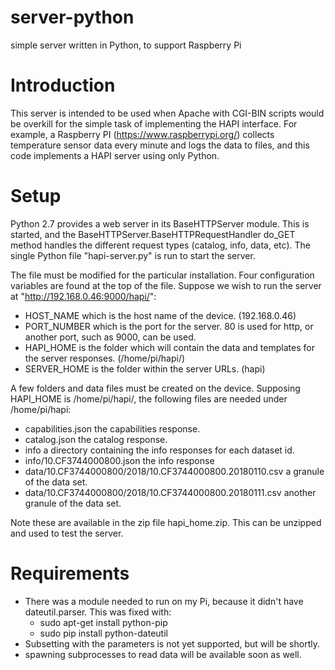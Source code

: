 # server-python
simple server written in Python, to support Raspberry Pi

# Introduction 
This server is intended to be used when Apache with CGI-BIN scripts would be overkill for the simple task of implementing the HAPI interface.  For example, a Raspberry PI (https://www.raspberrypi.org/) collects temperature sensor data every minute and logs the data to files, and this code implements a HAPI server using only Python.  

# Setup 
Python 2.7 provides a web server in its BaseHTTPServer module.  This is started, and the BaseHTTPServer.BaseHTTPRequestHandler do_GET method handles the different request types (catalog, info, data, etc).  The single Python file "hapi-server.py" is run to start the server.  

The file must be modified for the particular installation.  Four configuration variables are found at the top of the file.  Suppose we wish to run the server at "http://192.168.0.46:9000/hapi/":
* HOST_NAME which is the host name of the device.  (192.168.0.46)
* PORT_NUMBER which is the port for the server.  80 is used for http, or another port, such as 9000, can be used.  
* HAPI_HOME is the folder which will contain the data and templates for the server responses.  (/home/pi/hapi/)
* SERVER_HOME is the folder within the server URLs.  (hapi)

A few folders and data files must be created on the device.  Supposing HAPI_HOME is /home/pi/hapi/, the following files are needed under /home/pi/hapi:
* capabilities.json  the capabilities response. 
* catalog.json   the catalog response.  
* info   a directory containing the info responses for each dataset id.
* info/10.CF3744000800.json  the info response
* data/10.CF3744000800/2018/10.CF3744000800.20180110.csv  a granule of the data set.
* data/10.CF3744000800/2018/10.CF3744000800.20180111.csv  another granule of the data set.

Note these are available in the zip file hapi_home.zip.  This can be unzipped and used to test the server.

# Requirements
* There was a module needed to run on my Pi, because it didn't have dateutil.parser.  This was fixed with:
  * sudo apt-get install python-pip
  * sudo pip install python-dateutil
* Subsetting with the parameters is not yet supported, but will be shortly.
* spawning subprocesses to read data will be available soon as well.
